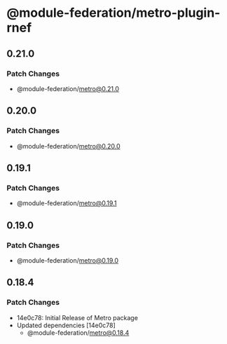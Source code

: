 # @module-federation/metro-plugin-rnef

## 0.21.0

### Patch Changes

- @module-federation/metro@0.21.0

## 0.20.0

### Patch Changes

- @module-federation/metro@0.20.0

## 0.19.1

### Patch Changes

- @module-federation/metro@0.19.1

## 0.19.0

### Patch Changes

- @module-federation/metro@0.19.0

## 0.18.4

### Patch Changes

- 14e0c78: Initial Release of Metro package
- Updated dependencies [14e0c78]
  - @module-federation/metro@0.18.4

